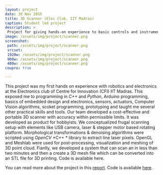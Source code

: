 ```yaml
---
layout: project
date: 30 Nov 2015
title: 3D Scanner (Elec Club, IIT Madras)
caption: Student led project
description: >
 Project for giving hands-on experience to basic controls and instrumentation
image: /assets/img/project/scanner.png
screenshot:
 path: /assets/img/project/scanner.png
 srcset:
 1920w: /assets/img/project/scanner.png
 960w: /assets/img/project/scanner.png
 480w: /assets/img/project/scanner.png
coupro: true

---
```


This project was my first hands on experience with robotics and electronics at the Electronics club of Centre for Innovation (CFI) IIT Madras. This exposed me to programming in *C++* and *Python*, Arduino programming, basics of embedded design and electronics, sensors, actuators, Computer Vision algorithms, scoket programming, prototyping and taught me several other practical skills and tools. Our team developed a cost-effective and portable 3D scanner with accuracy within permissible limits. It was developed as product for hobbyists. We conceptualized frugal scanning setup with elements like USB camera, laser & stepper motor based rotating platform. Morphological transformations & denoising algorithms were scripted using *OpenCV* *C++ * library to extract line laser pixels. OpenGL and Meshlab were used for post-processing, visualization and meshing of 3D point cloud. Fianlly, we developed a system that can scan an in less than two minutes and then a create a 3D mesh file which can be converted into an STL file for 3D printing. Code is available here.

You can read more about the project in this [report](/assets/3Dscanner_report.pdf). Code is available [here](https://github.com/ridhipuppala/3DScanner).
